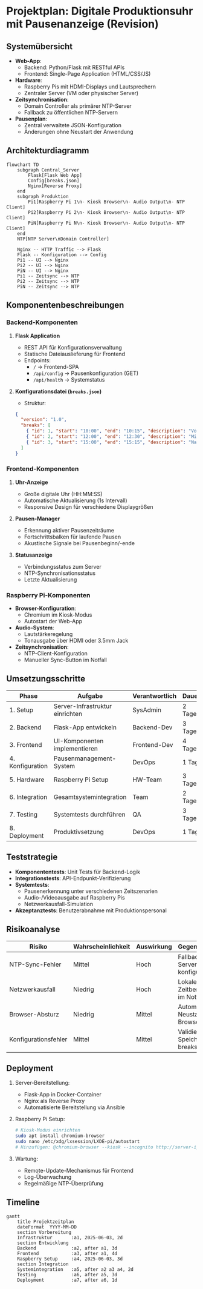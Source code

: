 # Projektplan: Digitale Produktionsuhr mit Pausenanzeige (Revision)

## Systemübersicht
- **Web-App**: 
  - Backend: Python/Flask mit RESTful APIs
  - Frontend: Single-Page Application (HTML/CSS/JS)
- **Hardware**:
  - Raspberry Pis mit HDMI-Displays und Lautsprechern
  - Zentraler Server (VM oder physischer Server)
- **Zeitsynchronisation**: 
  - Domain Controller als primärer NTP-Server
  - Fallback zu öffentlichen NTP-Servern
- **Pausenplan**:
  - Zentral verwaltete JSON-Konfiguration
  - Änderungen ohne Neustart der Anwendung

## Architekturdiagramm
```mermaid
flowchart TD
    subgraph Central_Server
        Flask[Flask Web App]
        Config[breaks.json]
        Nginx[Reverse Proxy]
    end
    subgraph Produktion
        Pi1[Raspberry Pi 1\n- Kiosk Browser\n- Audio Output\n- NTP Client]
        Pi2[Raspberry Pi 2\n- Kiosk Browser\n- Audio Output\n- NTP Client]
        PiN[Raspberry Pi N\n- Kiosk Browser\n- Audio Output\n- NTP Client]
    end
    NTP[NTP Server\nDomain Controller]

    Nginx -- HTTP Traffic --> Flask
    Flask -- Konfiguration --> Config
    Pi1 -- UI --> Nginx
    Pi2 -- UI --> Nginx
    PiN -- UI --> Nginx
    Pi1 -- Zeitsync --> NTP
    Pi2 -- Zeitsync --> NTP
    PiN -- Zeitsync --> NTP
```

## Komponentenbeschreibungen

### Backend-Komponenten
1. **Flask Application**
   - REST API für Konfigurationsverwaltung
   - Statische Dateiauslieferung für Frontend
   - Endpoints:
     - `/` → Frontend-SPA
     - `/api/config` → Pausenkonfiguration (GET)
     - `/api/health` → Systemstatus

2. **Konfigurationsdatei (`breaks.json`)**
   - Struktur:
   ```json
   {
     "version": "1.0",
     "breaks": [
       { "id": 1, "start": "10:00", "end": "10:15", "description": "Vormittagspause" },
       { "id": 2, "start": "12:00", "end": "12:30", "description": "Mittagspause" },
       { "id": 3, "start": "15:00", "end": "15:15", "description": "Nachmittagspause" }
     ]
   }
   ```

### Frontend-Komponenten
1. **Uhr-Anzeige**
   - Große digitale Uhr (HH:MM:SS)
   - Automatische Aktualisierung (1s Intervall)
   - Responsive Design für verschiedene Displaygrößen

2. **Pausen-Manager**
   - Erkennung aktiver Pausenzeiträume
   - Fortschrittsbalken für laufende Pausen
   - Akustische Signale bei Pausenbeginn/-ende

3. **Statusanzeige**
   - Verbindungsstatus zum Server
   - NTP-Synchronisationsstatus
   - Letzte Aktualisierung

### Raspberry Pi-Komponenten
- **Browser-Konfiguration**:
  - Chromium im Kiosk-Modus
  - Autostart der Web-App
- **Audio-System**:
  - Lautstärkeregelung
  - Tonausgabe über HDMI oder 3.5mm Jack
- **Zeitsynchronisation**:
  - NTP-Client-Konfiguration
  - Manueller Sync-Button im Notfall

## Umsetzungsschritte

| Phase | Aufgabe | Verantwortlich | Dauer | Abhängigkeiten |
|-------|---------|----------------|-------|----------------|
| 1. Setup | Server-Infrastruktur einrichten | SysAdmin | 2 Tage | - |
| 2. Backend | Flask-App entwickeln | Backend-Dev | 3 Tage | Phase 1 |
| 3. Frontend | UI-Komponenten implementieren | Frontend-Dev | 4 Tage | Phase 2 |
| 4. Konfiguration | Pausenmanagement-System | DevOps | 1 Tag | Phase 2 |
| 5. Hardware | Raspberry Pi Setup | HW-Team | 3 Tage | - |
| 6. Integration | Gesamtsystemintegration | Team | 2 Tage | Phase 3,4,5 |
| 7. Testing | Systemtests durchführen | QA | 3 Tage | Phase 6 |
| 8. Deployment | Produktivsetzung | DevOps | 1 Tag | Phase 7 |

## Teststrategie
- **Komponententests**: Unit Tests für Backend-Logik
- **Integrationstests**: API-Endpunkt-Verifizierung
- **Systemtests**: 
  - Pausenerkennung unter verschiedenen Zeitszenarien
  - Audio-/Videoausgabe auf Raspberry Pis
  - Netzwerkausfall-Simulation
- **Akzeptanztests**: Benutzerabnahme mit Produktionspersonal

## Risikoanalyse
| Risiko | Wahrscheinlichkeit | Auswirkung | Gegenmaßnahme |
|--------|---------------------|------------|---------------|
| NTP-Sync-Fehler | Mittel | Hoch | Fallback-NTP-Server konfigurieren |
| Netzwerkausfall | Niedrig | Hoch | Lokale Zeitberechnung im Notfallmodus |
| Browser-Absturz | Niedrig | Mittel | Automatischer Neustart des Browsers |
| Konfigurationsfehler | Mittel | Mittel | Validierung beim Speichern der breaks.json |

## Deployment
1. Server-Bereitstellung:
   - Flask-App in Docker-Container
   - Nginx als Reverse Proxy
   - Automatisierte Bereitstellung via Ansible

2. Raspberry Pi Setup:
   ```bash
   # Kiosk-Modus einrichten
   sudo apt install chromium-browser
   sudo nano /etc/xdg/lxsession/LXDE-pi/autostart
   # Hinzufügen: @chromium-browser --kiosk --incognito http://server-ip
   ```

3. Wartung:
   - Remote-Update-Mechanismus für Frontend
   - Log-Überwachung
   - Regelmäßige NTP-Überprüfung

## Timeline
```mermaid
gantt
    title Projektzeitplan
    dateFormat  YYYY-MM-DD
    section Vorbereitung
    Infrastruktur       :a1, 2025-06-03, 2d
    section Entwicklung
    Backend             :a2, after a1, 3d
    Frontend            :a3, after a1, 4d
    Raspberry Setup     :a4, 2025-06-03, 3d
    section Integration
    Systemintegration   :a5, after a2 a3 a4, 2d
    Testing             :a6, after a5, 3d
    Deployment          :a7, after a6, 1d